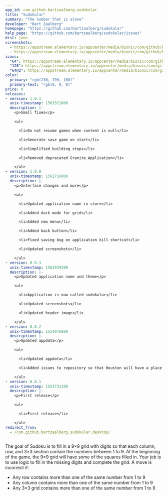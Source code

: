 ```yaml
---
app_id: com.github.bartzaalberg.sudokular
title: "Sudokular"
summary: "The number that is alone"
developer: "Bart Zaalberg"
homepage: "https://github.com/bartzaalberg/sudokular"
help_page: "https://github.com/bartzaalberg/sudokular/issues"
dist: juno
screenshots:
  - https://appstream.elementary.io/appcenter/media/bionic/com/github/bartzaalberg.sudokular/F8067E62631962062A1E7B928877EAF1/screenshots/image-1_orig.png
  - https://appstream.elementary.io/appcenter/media/bionic/com/github/bartzaalberg.sudokular/F8067E62631962062A1E7B928877EAF1/screenshots/image-2_orig.png
icons:
  "64": https://appstream.elementary.io/appcenter/media/bionic/com/github/bartzaalberg.sudokular/F8067E62631962062A1E7B928877EAF1/icons/64x64/com.github.bartzaalberg.sudokular_com.github.bartzaalberg.sudokular.png
  "128": https://appstream.elementary.io/appcenter/media/bionic/com/github/bartzaalberg.sudokular/F8067E62631962062A1E7B928877EAF1/icons/128x128/com.github.bartzaalberg.sudokular_com.github.bartzaalberg.sudokular.png
  "64@2": https://appstream.elementary.io/appcenter/media/bionic/com/github/bartzaalberg.sudokular/F8067E62631962062A1E7B928877EAF1/icons/64x64@2/com.github.bartzaalberg.sudokular_com.github.bartzaalberg.sudokular.png
color:
  primary: "rgb(230, 199, 168)"
  primary-text: "rgb(0, 0, 0)"
price: 0
releases:
- version: 1.0.1
  unix-timestamp: 1563321600
  description: |-
    <p>Small fixes</p>

    <ul>

      <li>Do not resume games when content is null</li>

      <li>Generate save game on start</li>

      <li>Simplified building steps</li>

      <li>Removed depracated Granite.Application</li>

    </ul>
- version: 1.0.0
  unix-timestamp: 1562716800
  description: |-
    <p>Interface changes and more</p>

    <ul>

      <li>Updated application name in store</li>

      <li>Added dark mode for grid</li>

      <li>Added new menu</li>

      <li>Added back button</li>

      <li>Fixed saving bug on application kill shortcut</li>

      <li>Updated screenshots</li>

    </ul>
- version: 0.0.3
  unix-timestamp: 1561939200
  description: |-
    <p>Updated application name and theme</p>

    <ul>

      <li>Application is now called sudokular</li>

      <li>Updated screenshots</li>

      <li>Updated header image</li>

    </ul>
- version: 0.0.2
  unix-timestamp: 1554076800
  description: |-
    <p>Updated appdata</p>

    <ul>

      <li>Updated appdata</li>

      <li>Added issues to repository so that Houston will have a place to send issues</li>

    </ul>
- version: 0.0.1
  unix-timestamp: 1553731200
  description: |-
    <p>First release</p>

    <ul>

      <li>First release</li>

    </ul>
redirect_from:
  - /com.github.bartzaalberg.sudokular.desktop/
---
```


<p>The goal of Sudoku is to fill in a 9×9 grid with digits so that each column, row, and 3×3 section contain the numbers between 1 to 9. At the beginning of the game, the 9×9 grid will have some of the squares filled in. Your job is to use logic to fill in the missing digits and complete the grid. A move is incorrect if:</p>
<ul>
  <li>Any row contains more than one of the same number from 1 to 9</li>
  <li>Any column contains more than one of the same number from 1 to 9</li>
  <li>Any 3×3 grid contains more than one of the same number from 1 to 9</li>
</ul>